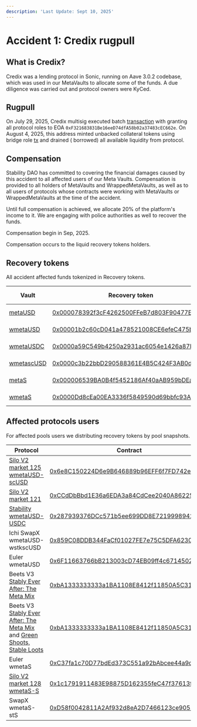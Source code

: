 ```yaml
---
description: 'Last Update: Sept 10, 2025'
---
```


# Accident 1: Credix rugpull

## What is Credix?

Credix was a lending protocol in Sonic, running on Aave 3.0.2 codebase, which was used in our MetaVaults to allocate
some of the funds. A due diligence was carried out and protocol owners were KyCed.

## Rugpull

On July 29, 2025, Credix multisig executed
batch [transaction](https://sonicscan.org/tx/0x0cc3520951a2b41281dcc9a0d37ef3f7f139b75675d83ae72e3b8e903334f35e) with
granting all protocol roles to EOA `0xF321683831Be16eeD74dfA58b02a37483cEC662e`. On August 4, 2025, this address minted
unbacked collateral tokens using bridge
role [tx](https://sonicscan.org/tx/0x5db25b5c423dafd620d326e8765b160bafacfeaab2fecbb1d239c72dfeee4fa5) and drained (
borrowed) all available liquidity from protocol.

## Compensation

Stability DAO has committed to covering the financial damages caused by this accident to all affected users of our Meta
Vaults. Compensation is provided to all holders of MetaVaults and WrappedMetaVaults, as well as to all users of
protocols whose contracts were working with MetaVaults or WrappedMetaVaults at the time of the accident.

Until full compensation is achieved, we allocate 20% of the platform's income to it. We are engaging with police
authorities as well to recover the funds.

Compensation begin in Sep, 2025.

Compensation occurs to the liquid recovery tokens holders.

## Recovery tokens

All accident affected funds tokenized in Recovery tokens.

| Vault                                                                                  | Recovery token                                                                                                         | Initial supply |
|----------------------------------------------------------------------------------------|------------------------------------------------------------------------------------------------------------------------|----------------|
| [metaUSD](https://sonicscan.org/address/0x1111111199558661Bf7Ff27b4F1623dC6b91Aa3e)    | [0x000078392f3cF4262500FFeB7d803F90477ECC11](https://sonicscan.org/address/0x000078392f3cf4262500ffeb7d803f90477ecc11) | 300,968 USD    |
| [wmetaUSD](https://sonicscan.org/address/0xAaAaaAAac311D0572Bffb4772fe985A750E88805)   | [0x00001b2c60cD041a478521008CE6efeC475bb9Aa](https://sonicscan.org/address/0x00001b2c60cd041a478521008ce6efec475bb9aa) | 1,572,889 USD  |
| [wmetaUSDC](https://sonicscan.org/address/0xEEEEEEE6d95E55A468D32FeB5d6648754d10A967)  | [0x0000a59C549b4250a2931ac6054e1426a87DA0EE](https://sonicscan.org/address/0x0000a59c549b4250a2931ac6054e1426a87da0ee) | 105,768 USD    |
| [wmetascUSD](https://sonicscan.org/address/0xccccCCcca9FC69a2b32408730011EdB3205A93A1) | [0x0000c3b22bbD290588361E4B5C424F3AB0d0a3cc](https://sonicscan.org/address/0x0000c3b22bbd290588361e4b5c424f3ab0d0a3cc) | 1,042,155 USD  |
| [metaS](https://sonicscan.org/address/0x4444444420D9De54d69b3997b7D6A31d2BF63F32)      | [0x000006539BA0B4f5452186Af40aAB959bDEa4344](https://sonicscan.org/address/0x000006539ba0b4f5452186af40aab959bdea4344) | 1,099,758 S    |
| [wmetaS](https://sonicscan.org/address/0xbbbbbbBBbd0aE69510cE374A86749f8276647B19)     | [0x0000Dd8cEa00EA3336f5849590d69bbfc93A85bb](https://sonicscan.org/address/0x0000dd8cea00ea3336f5849590d69bbfc93a85bb) | 3,168,520 S    |

## Affected protocols users

For affected pools users we distributing recovery tokens by pool snapshots.

| Protocol                                                                                                                                                                                                                            | Contract                                                                                                               | Snapshot                                                                                                                           | Supply                   |
|-------------------------------------------------------------------------------------------------------------------------------------------------------------------------------------------------------------------------------------|------------------------------------------------------------------------------------------------------------------------|------------------------------------------------------------------------------------------------------------------------------------|--------------------------|
| [Silo V2 market 125 wmetaUSD-scUSD](https://v2.silo.finance/markets/sonic/wmetausd-scusd-125?action=information)                                                                                                                    | [0x6e8C150224D6e9B646889b96EFF6f7FD742e2C22](https://sonicscan.org/address/0x6e8c150224d6e9b646889b96eff6f7fd742e2c22) | [32 users](https://docs.google.com/spreadsheets/d/1AskVLVkcNKLCuaiQpIAS9X_QwlILMfL1AuYAAMzzFxc/edit?gid=1675459816#gid=1675459816) | 904,723 RECwmetaUSD      |
| [Silo V2 market 121](https://v2.silo.finance/markets/sonic/wmetausd-usdc-121?action=information)                                                                                                                                    | [0xCCdDbBbd1E36a6EDA3a84CdCee2040A86225Ba71](https://sonicscan.org/address/0xccddbbbd1e36a6eda3a84cdcee2040a86225ba71) | [75 users](https://docs.google.com/spreadsheets/d/1AskVLVkcNKLCuaiQpIAS9X_QwlILMfL1AuYAAMzzFxc/edit?gid=0#gid=0)                   | 380,298 RECwmetaUSD      |
| [Stability wmetaUSD-USDC](https://stability.market/?market=wmetaUSD)                                                                                                                                                                | [0x287939376DCc571b5ee699DD8E72199989424A2E](https://sonicscan.org/address/0x287939376dcc571b5ee699dd8e72199989424a2e) |                                                                                                                                    | 255,586 RECwmetaUSD      |
| Ichi SwapX wmetaUSD-wstkscUSD                                                                                                                                                                                                       | [0x859C08DDB344FaCf01027FE7e75C5DFA6230c7dE](https://sonicscan.org/address/0x859c08ddb344facf01027fe7e75c5dfa6230c7de) |                                                                                                                                    | 	21,557 RECwmetaUSD      |
| Euler wmetaUSD                                                                                                                                                                                                                      | [0x6F11663766bB213003cD74EB09ff4c67145023c5](https://sonicscan.org/address/0x6f11663766bb213003cd74eb09ff4c67145023c5) | Distribution by curator                                                                                                            | 7,593 RECwmetaUSD        |
| Beets V3 [Stably Ever After: The Meta Mix](https://beets.fi/pools/sonic/v3/0x5103ea917605463fc497396ba89d6732ce4b2d70)                                                                                                              | [0xbA1333333333a1BA1108E8412f11850A5C319bA9](https://sonicscan.org/address/0xba1333333333a1ba1108e8412f11850a5c319ba9) | [41 users](https://docs.google.com/spreadsheets/d/1KYo1kX2_xF3d5QfGgQN3-y-D5WSHExG_5YZnD2NJbbw/edit?gid=1751475199#gid=1751475199) | 11,060 e6 RECwmetaUSDC   |
| Beets V3 [Stably Ever After: The Meta Mix](https://beets.fi/pools/sonic/v3/0x5103ea917605463fc497396ba89d6732ce4b2d70) and [Green Shoots, Stable Loots](https://beets.fi/pools/sonic/v3/0x5d177938870ff8cf9004af5c3248039c721dbf2a) | [0xbA1333333333a1BA1108E8412f11850A5C319bA9](https://sonicscan.org/address/0xba1333333333a1ba1108e8412f11850a5c319ba9) | [44 users](https://docs.google.com/spreadsheets/d/1KYo1kX2_xF3d5QfGgQN3-y-D5WSHExG_5YZnD2NJbbw/edit?gid=0#gid=0)                   | 143,756 e6 RECwmetascUSD |
| Euler wmetaS                                                                                                                                                                                                                        | [0xC37fa1c70D77bdEd373C551a92bAbcee44a9d04E](https://sonicscan.org/address/0xc37fa1c70d77bded373c551a92babcee44a9d04e) | Distribution by curator                                                                                                            | 2,120,455 RECwmetaS      |
| [Silo V2 market 128 wmetaS-S](https://v2.silo.finance/markets/sonic/wmetas-s-128?action=information)                                                                                                                                | [0x1c1791911483E98875D162355feC47f37613f0FB](https://sonicscan.org/address/0x1c1791911483e98875d162355fec47f37613f0fb) | [66 users](https://docs.google.com/spreadsheets/d/1AskVLVkcNKLCuaiQpIAS9X_QwlILMfL1AuYAAMzzFxc/edit?gid=2010177487#gid=2010177487) | 997,722 RECwmetaS        |
| SwapX wmetaS-stS                                                                                                                                                                                                                    | [0xD58f0042811A2Af932d8eA2D7466123ce9052Cde](https://sonicscan.org/address/0xd58f0042811a2af932d8ea2d7466123ce9052cde) |                                                                                                                                    | 30,260 RECwmetaS         |

